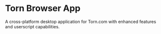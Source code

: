 # Torn Browser App

A cross-platform desktop application for Torn.com with enhanced features and userscript capabilities.